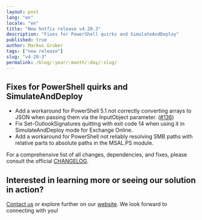 ```yaml
---
layout: post
lang: "en"
locale: "en"
title: "New hotfix release v4.20.3"
description: "Fixes for PowerShell quirks and SimulateAndDeploy"
published: true
author: Markus Gruber
tags: ["new release"]
slug: "v4-20-3"
permalink: /blog/:year/:month/:day/:slug/
---
```

## Fixes for PowerShell quirks and SimulateAndDeploy
- Add a workaround for PowerShell 5.1 not correctly converting arrays to JSON when passing them via the InputObject parameter. (<a href="https://github.com/Set-OutlookSignatures/Set-OutlookSignatures/issues/136" target="_blank">#136</a>)
- Fix Set-OutlookSignatures quitting with exit code 14 when using it in SimulateAndDeploy mode for Exchange Online.
- Add a workaround for PowerShell not reliably resolving SMB paths with relative parts to absolute paths in the MSAL.PS module.

For a comprehensive list of all changes, dependencies, and fixes, please consult the official [CHANGELOG](https://github.com/Set-OutlookSignatures/Set-OutlookSignatures/blob/main/docs/CHANGELOG.md).

## Interested in learning more or seeing our solution in action?
[Contact us](/contact/) or explore further on our [website](/). We look forward to connecting with you!